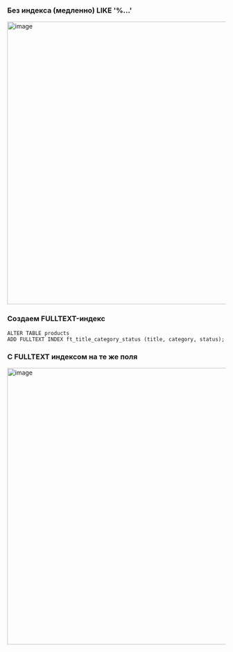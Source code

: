 
### Без индекса (медленно) LIKE '%...'

<img width="767" height="652" alt="image" src="https://github.com/user-attachments/assets/963c4524-1250-4e28-9280-e84c543f0bb7" />

### Создаем FULLTEXT-индекс

```
ALTER TABLE products
ADD FULLTEXT INDEX ft_title_category_status (title, category, status);
```

### С FULLTEXT индексом на те же поля

<img width="765" height="638" alt="image" src="https://github.com/user-attachments/assets/d46f615c-1793-49cc-9920-0770319fcdba" />
